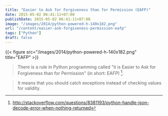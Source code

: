 ```yaml
---
title: "Easier to Ask for Forgiveness than for Permission (EAFP)"
date: 2015-05-02 06:41:11+07:00
publishDate: 2015-05-02 06:41:11+07:00
image: "/images/2014/python-powered-h-140x182.png"
url: "/content/easier-ask-forgiveness-permission-eafp"
tags: ["Python"]
draft: false
---
```


{{< figure src="/images/2014/python-powered-h-140x182.png" title="EAFP" >}}

> There is a rule in Python programming called "it is Easier to Ask for Forgiveness than for Permission" (in short: EAFP) [^1].

> It means that you should catch exceptions instead of checking values for validity.

[^1]: http://stackoverflow.com/questions/8381193/python-handle-json-decode-error-when-nothing-returned
